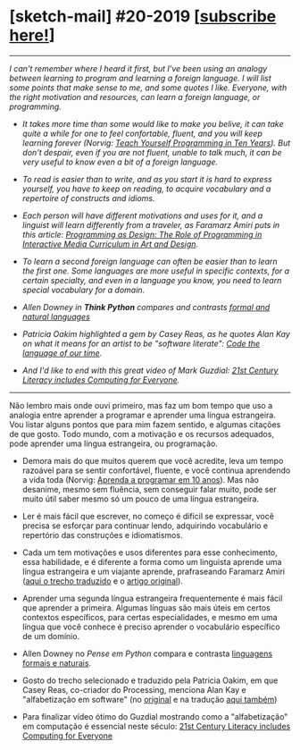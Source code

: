 # [sketch-mail] #20-2019 [[subscribe here!](/)]

---

<i>
I can't remember where I heard it first, but I've been using an analogy between learning to program and learning a foreign language. I will list some points that make sense to me, and some quotes I like. Everyone, with the right motivation and resources, can learn a foreign language, or programming.

- It takes more time than some would like to make you belive, it can take quite a while for one to feel confortable, fluent, and you will keep learning forever (Norvig: [Teach Yourself Programming in Ten Years](https://www.norvig.com/21-days.html)). But don't despair, even if you are not fluent, unable to talk much, it can be very useful to know even a bit of a foreign language.

- To read is easier than to write, and as you start it is hard to express yourself, you have to keep on reading, to acquire vocabulary and a repertoire of constructs and idioms.

- Each person will have different motivations and uses for it, and a linguist will learn differently from a traveler, as Faramarz Amiri puts in this article: [Programming as Design: The Role of Programming in Interactive Media Curriculum in Art and Design](https://www.researchgate.net/publication/229702295_Programming_as_Design_The_Role_of_Programming_in_Interactive_Media_Curriculum_in_Art_and_Design).

- To learn a second foreign language can often be easier than to learn the first one. Some languages are more useful in specific contexts, for a certain specialty, and even in a language you know, you need to learn special vocabulary for a domain.

- Allen Downey in **Think Python** compares and contrasts [formal and natural languages](http://greenteapress.com/thinkpython2/html/thinkpython2002.html#sec11)

- Patricia Oakim highlighted a gem by Casey Reas, as he quotes Alan Kay on what it means for an artist to be "software literate": [Code the language of our time](http://90.146.8.18/en/archives/festival_archive/festival_catalogs/festival_artikel.asp?iProjectID=12322).

- And I'd like to end with this great video of Mark Guzdial: [21st Century Literacy includes Computing for Everyone](http://youtu.be/mGc6clf_Wt4).
</i>

---

Não lembro mais onde ouvi primeiro, mas faz um bom tempo que uso a analogia entre aprender a programar e aprender uma língua estrangeira. Vou listar alguns pontos que para mim fazem sentido, e algumas citações de que gosto. Todo mundo, com a motivação e os recursos adequados, pode aprender uma língua estrangeira, ou programação.

- Demora mais do que muitos querem que você acredite, leva um tempo razoável para se sentir confortável, fluente, e você continua aprendendo a vida toda (Norvig: [Aprenda a programar em 10 anos](https://www.norvig.com/21-days.html)). Mas não desanime, mesmo sem fluência, sem conseguir falar muito, pode ser muito útil saber mesmo só um pouco de uma língua estrangeira.

- Ler é mais fácil que escrever, no começo é difícil se expressar, você precisa se esforçar para continuar lendo, adquirindo vocabulário e repertório das construções e idiomatismos.

- Cada um tem motivações e usos diferentes para esse conhecimento, essa habilidade, e é diferente a forma como um linguista aprende uma língua estrangeira e um viajante aprende, prafraseando Faramarz Amiri ([aqui o trecho traduzido](http://abav.lugaralgum.com/mestrado/citacoes) e o [artigo original](https://www.researchgate.net/publication/229702295_Programming_as_Design_The_Role_of_Programming_in_Interactive_Media_Curriculum_in_Art_and_Design)).

- Aprender uma segunda língua estrangeira frequentemente é mais fácil que aprender a primeira. Algumas línguas são mais úteis em certos contextos específicos, para certas especialidades, e mesmo em uma língua que você conhece é preciso aprender o vocabulário específico de um domínio.

- Allen Downey no *Pense em Python* compara e contrasta [linguagens formais e naturais](https://penseallen.github.io/PensePython2e/01-jornada.html#16---linguagens-formais-e-naturais).

- Gosto do trecho selecionado e traduzido pela Patricia Oakim, em que Casey Reas, co-criador do Processing, menciona Alan Kay e "alfabetização em software" (no [original](http://90.146.8.18/en/archives/festival_archive/festival_catalogs/festival_artikel.asp?iProjectID=12322) e na tradução [aqui também](http://abav.lugaralgum.com/mestrado/citacoes))

- Para finalizar vídeo ótimo do Guzdial mostrando como a "alfabetização" em computação é essencial neste século: [21st Century Literacy includes Computing for Everyone](http://youtu.be/mGc6clf_Wt4)
